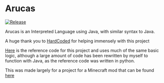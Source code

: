 # Arucas
[![Release](https://jitpack.io/v/senseiwells/Arucas.svg)](https://jitpack.io/#senseiwells/Arucas)

Arucas is an Interpreted Language using Java, with similar syntax to Java.

A huge thank you to [HardCoded](https://github.com/Kariaro) for helping immensely with this project

[Here](https://github.com/davidcallanan/py-myopl-code) is the reference 
code for this project and uses much of the same basic logic, although a 
large amount of code has been rewritten by myself to function with Java, 
as the reference code was written in python.

This was made largely for a project for a Minecraft mod that can be found [here](https://github.com/senseiwells/EssentialClient)
